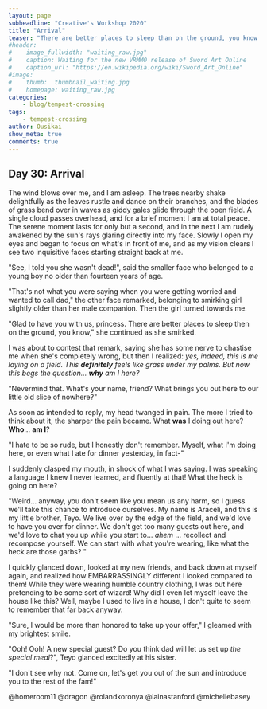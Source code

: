 ```yaml
---
layout: page
subheadline: "Creative's Workshop 2020"
title: "Arrival"
teaser: "There are better places to sleep than on the ground, you know."
#header:
#    image_fullwidth: "waiting_raw.jpg"
#    caption: Waiting for the new VRMMO release of Sword Art Online
#    caption_url: "https://en.wikipedia.org/wiki/Sword_Art_Online"
#image:
#    thumb:  thumbnail_waiting.jpg
#    homepage: waiting_raw.jpg
categories:
    - blog/tempest-crossing
tags:
    - tempest-crossing
author: Ousikai
show_meta: true
comments: true
---
```


## Day 30: Arrival

The wind blows over me, and I am asleep. The trees nearby shake delightfully as the leaves rustle and dance on their branches, and the blades of grass bend over in waves as giddy gales glide through the open field. A single cloud passes overhead, and for a brief moment I am at total peace. The serene moment lasts for only but a second, and in the next I am rudely awakened by the sun's rays glaring directly into my face. Slowly I open my eyes and began to focus on what's in front of me, and as my vision clears I see two inquisitive faces starting straight back at me.

"See, I told you she wasn't dead!", said the smaller face who belonged to a young boy no older than fourteen years of age. 

"That's not what you were saying when you were getting worried and wanted to call dad," the other face remarked, belonging to smirking girl slightly older than her male companion. Then the girl turned towards me. 

"Glad to have you with us, princess. There are better places to sleep then on the ground, you know," she continued as she smirked. 

I was about to contest that remark, saying she has some nerve to chastise me when she's completely wrong, but then I realized: *yes, indeed, this is me laying on a field. This **definitely** feels like grass under my palms. But now this begs the question... **why** am I here?*

"Nevermind that. What's your name, friend? What brings you out here to our little old slice of nowhere?"

As soon as intended to reply, my head twanged in pain. The more I tried to think about it, the sharper the pain became. What **was** I doing out here? **Who**... **am I**? 

"I hate to be so rude, but I honestly don't remember. Myself, what I'm doing here, or even what I ate for dinner yesterday, in fact-"

I suddenly clasped my mouth, in shock of what I was saying. I was speaking a language I knew I never learned, and fluently at that! What the heck is going on here?

"Weird... anyway, you don't seem like you mean us any harm, so I guess we'll take this chance to introduce ourselves. My name is Araceli, and this is my little brother, Teyo. We live over by the edge of the field, and we'd love to have you over for dinner. We don't get too many guests out here, and we'd love to chat you up while you start to... *ahem* ... recollect and recompose yourself. We can start with what you're wearing, like what the heck are those garbs? "

I quickly glanced down, looked at my new friends, and back down at myself again, and realized how EMBARRASSINGLY different I looked compared to them! While they were wearing humble country clothing, I was out here pretending to be some sort of wizard! Why did I even let myself leave the house like this? Well, maybe I used to live in a house, I don't quite to seem to remember that far back anyway. 

"Sure, I would be more than honored to take up your offer," I gleamed with my brightest smile.

"Ooh! Ooh! A new special guest? Do you think dad will let us set up *the special meal*?", Teyo glanced excitedly at his sister. 

"I don't see why not. Come on, let's get you out of the sun and introduce you to the rest of the fam!" 

@homeroom11 @dragon @rolandkoronya @lainastanford  @michellebasey